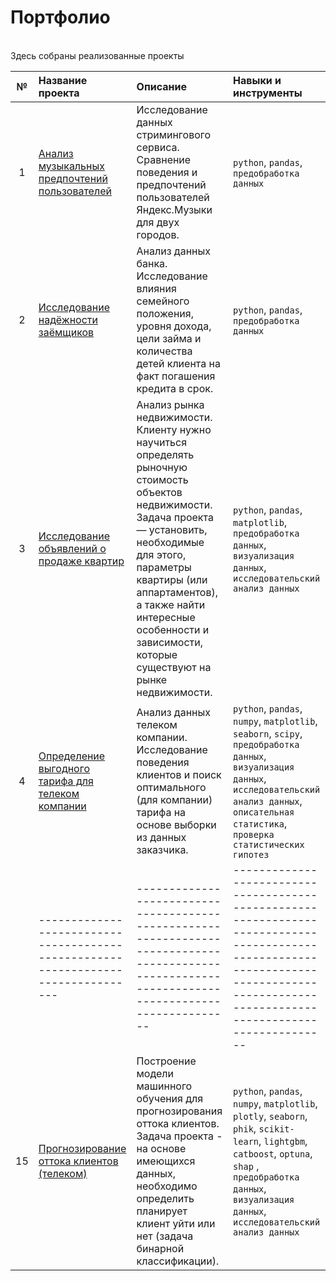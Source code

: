 
# Портфолио
<br />
Здесь собраны реализованные проекты


| №  | Название проекта      | Описание                       | Навыки и инструменты     |
|:--:|:----------------------|:-------------------------------|:-------------------------|
| 1  | [Анализ музыкальных предпочтений пользователей](project_01_da_music) | Исследование данных стримингового сервиса. Сравнение поведения и предпочтений пользователей Яндекс.Музыки для двух городов.| `python`, `pandas`, `предобработка данных` |
| 2  | [Исследование надёжности заёмщиков](project_02_da_reliability_of_borrowers) |Анализ данных банка. Исследование влияния семейного положения, уровня дохода, цели займа и количества детей клиента на факт погашения кредита в срок. | `python`, `pandas`, `предобработка данных` |
| 3  | [Исследование объявлений о продаже квартир](project_03_da_sale_of_apartments) |Анализ рынка недвижимости. Клиенту нужно научиться определять рыночную стоимость объектов недвижимости. Задача проекта — установить, необходимые для этого, параметры квартиры (или аппартаментов), а также найти интересные особенности и зависимости, которые существуют на рынке недвижимости. | `python`, `pandas`, `matplotlib`, `предобработка данных`, `визуализация данных`, `исследовательский анализ данных` |
| 4  | [Определение выгодного тарифа для телеком компании](project_04_da_tariffs_mobile)  |Анализ данных телеком компании. Исследование поведения клиентов и поиск оптимального (для компании) тарифа на основе выборки из данных заказчика.| `python`, `pandas`, `numpy`, `matplotlib`, `seaborn`, `scipy`, `предобработка данных`, `визуализация данных`, `исследовательский анализ данных`, `описательная статистика`, `проверка статистических гипотез` |
|    | ---------------------------------------------------------------------------------  |-------------------------------------------------------------------------------------------------------------------------------------------------| ---------------------------------------------------------------------------------------------------------------------------------------------------------------------------------------- |
| 15 | [Прогнозирование оттока клиентов (телеком)](project_15_ml_telecom)  |Построение модели машинного обучения для прогнозирования оттока клиентов. Задача проекта - на основе имеющихся данных, необходимо определить планирует клиент уйти или нет (задача бинарной классификации).| `python`, `pandas`, `numpy`, `matplotlib`, `plotly`, `seaborn`, `phik`, `scikit-learn`, `lightgbm`, `catboost`, `optuna`, `shap` , `предобработка данных`, `визуализация данных`, `исследовательский анализ данных` |
